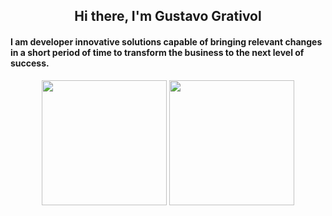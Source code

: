 <h2 align="center">Hi there, I'm Gustavo Grativol</h2>
<h4>
    I am developer innovative solutions capable of bringing relevant changes in a short period of time to transform the business to the next level of success.
</h4>

<div align="center">
    <img height=200 align="center" src="https://github-readme-stats.vercel.app/api?username=graweb" />
    <img height=200 align="center" src="https://github-readme-stats.vercel.app/api/top-langs?username=graweb&layout=compact&langs_count=8&card_width=320" />
</div>
